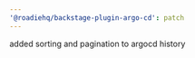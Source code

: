 ```yaml
---
'@roadiehq/backstage-plugin-argo-cd': patch
---
```


added sorting and pagination to argocd history
